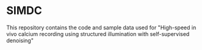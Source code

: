 # SIMDC
This repository contains the code and sample data used for "High-speed in vivo calcium recording using structured illumination with self-supervised denoising"
